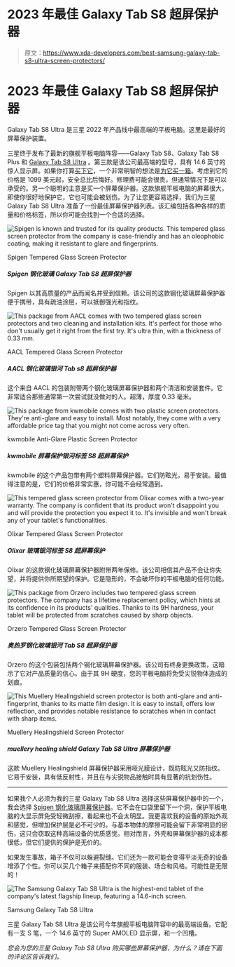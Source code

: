 # 2023 年最佳 Galaxy Tab S8 超屏保护器

> 原文：<https://www.xda-developers.com/best-samsung-galaxy-tab-s8-ultra-screen-protectors/>

# 2023 年最佳 Galaxy Tab S8 超屏保护器

Galaxy Tab S8 Ultra 是三星 2022 年产品线中最高端的平板电脑。这里是最好的屏幕保护装置。

三星终于发布了最新的旗舰平板电脑阵容——Galaxy Tab S8、Galaxy Tab S8 Plus 和 [Galaxy Tab S8 Ultra](https://www.xda-developers.com/samsung-galaxy-tab-s8-plus-ultra-hands-on/) 。第三款是该公司最高端的型号，具有 14.6 英寸的惊人显示屏。如果你打算[买下它](https://www.xda-developers.com/best-samsung-galaxy-tab-s8-deals/)，一个非常明智的想法是[为它买一箱](https://www.xda-developers.com/best-samsung-galaxy-tab-s8-ultra-cases/)。考虑到它的价格是 1099 美元起，安全总比后悔好。修理费可能会很贵，但通常情况下是可以承受的。另一个聪明的主意是买一个屏幕保护器。这款旗舰平板电脑的屏幕很大，即使你很好地保护它，它也可能会被划伤。为了让您更容易选择，我们为三星 Galaxy Tab S8 Ultra 准备了一份最佳屏幕保护器列表。该汇编包括各种各样的质量和价格标签，所以你可能会找到一个合适的选择。

 <picture>![Spigen is known and trusted for its quality products. This tempered glass screen protector from the company is case-friendly and has an oleophobic coating, making it resistant to glare and fingerprints.](img/080632c45c6481f1832407d85e54bb3a.png)</picture> 

Spigen Tempered Glass Screen Protector

##### Spigen 钢化玻璃 Galaxy Tab S8 超屏保护器

Spigen 以其高质量的产品而闻名并受到信赖。该公司的这款钢化玻璃屏幕保护器便于携带，具有疏油涂层，可以抵御强光和指纹。

 <picture>![This package from AACL comes with two tempered glass screen protectors and two cleaning and installation kits. It's perfect for those who don't usually get it right from the first try. It's ultra thin, with a thickness of 0.33 mm.](img/7779080b7a42f6ab6cbcfa5b61b11c9c.png)</picture> 

AACL Tempered Glass Screen Protector

##### AACL 钢化玻璃银河 Tab s8 超屏保护器

这个来自 AACL 的包装附带两个钢化玻璃屏幕保护器和两个清洁和安装套件。它非常适合那些通常第一次尝试就没做对的人。超薄，厚度 0.33 毫米。

 <picture>![This package from kwmobile comes with two plastic screen protectors. They're anti-glare and easy to install. Most notably, they come with a very affordable price tag that you might not come across very often.](img/222f82ee144a40d298047a7e528847ef.png)</picture> 

kwmobile Anti-Glare Plastic Screen Protector

##### kwmobile 屏幕保护银河标签 S8 超屏幕保护

kwmobile 的这个产品包带有两个塑料屏幕保护器。它们防眩光，易于安装。最值得注意的是，它们的价格非常实惠，你可能不会经常遇到。

 <picture>![This tempered glass screen protector from Olixar comes with a two-year warranty. The company is confident that its product won't disappoint you and will provide the protection you expect it to. It's invisible and won't break any of your tablet's functionalities.](img/c87e2b768d964f190b108c88f9d073db.png)</picture> 

Olixar Tempered Glass Screen Protector

##### Olixar 玻璃银河标签 S8 超屏幕保护

Olixar 的这款钢化玻璃屏幕保护器附带两年保修。该公司相信其产品不会让你失望，并将提供你所期望的保护。它是隐形的，不会破坏你的平板电脑的任何功能。

 <picture>![This package from Orzero includes two tempered glass screen protectors. The company has a lifetime replacement policy, which hints at its confidence in its products' qualities. Thanks to its 9H hardness, your tablet will be protected from scratches caused by sharp objects.](img/26fc371596a6b319d81eeb5645b859db.png)</picture> 

Orzero Tempered Glass Screen Protector

##### 奥热罗钢化玻璃银河 Tab S8 超屏保护器

Orzero 的这个包装包括两个钢化玻璃屏幕保护器。该公司有终身更换政策，这暗示了它对产品质量的信心。由于其 9H 硬度，您的平板电脑将免受尖锐物体造成的划痕。

 <picture>![This Muellery Healingshield screen protector is both anti-glare and anti-fingerprint, thanks to its matte film design. It is easy to install, offers low reflection, and provides notable resistance to scratches when in contact with sharp items.](img/ae230865facc434fa5454ceebaa83873.png)</picture> 

Muellery Healingshield Screen Protector

##### muellery healing shield Galaxy Tab S8 Ultra 屏幕保护器

这款 Muellery Healingshield 屏幕保护器采用哑光膜设计，既防眩光又防指纹。它易于安装，具有低反射性，并且在与尖锐物品接触时具有显著的抗划伤性。

* * *

如果我个人必须为我的三星 Galaxy Tab S8 Ultra 选择这些屏幕保护器中的一个，我会选择 [Spigen 钢化玻璃屏幕保护器](https://www.amazon.com/Spigen-Tempered-Protector-Designed-Case-Friendly/dp/B09P5NQH7Q?tag=xda-7lkuu6b-20&ascsubtag=UUxdaUeUpU168&asc_refurl=https%3A%2F%2Fwww.xda-developers.com%2Fbest-samsung-galaxy-tab-s8-ultra-screen-protectors%2F&asc_campaign=Short-Term)。它不会在口袋里留下一个洞，保护平板电脑的大显示屏免受轻微刮擦，看起来也不会太明显。我更喜欢我的设备的原始外观和感觉，但增加保护层是必不可少的。与基本物体的摩擦可能会留下非常明显的瘀伤，这只会窃取这种高端设备的优质感觉。相对而言，外壳和屏幕保护器的成本都很低，但它们提供的保护是无价的。

如果发生事故，箱子不仅可以躲避裂缝。它们还为一款可能会变得平淡无奇的设备增添了个性。你可以买几个箱子来搭配你不同的服装、场合和风格。可能性是无限的！

 <picture>![The Samsung Galaxy Tab S8 Ultra is the highest-end tablet of the company's latest flagship lineup, featuring a 14.6-inch screen.](img/45c0b9e7d893667f6156a28462b30987.png)</picture> 

Samsung Galaxy Tab S8 Ultra

三星 Galaxy Tab S8 Ultra 是该公司今年旗舰平板电脑阵容中的最高端设备。它配有一支 S 笔，一个 14.6 英寸的 Super AMOLED 显示屏，和一个凹槽。

*您会为您的三星 Galaxy Tab S8 Ultra 购买哪些屏幕保护器，为什么？请在下面的评论区告诉我们。*
